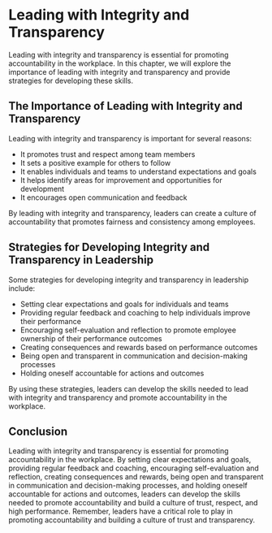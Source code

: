 Leading with Integrity and Transparency
================================================================================================

Leading with integrity and transparency is essential for promoting accountability in the workplace. In this chapter, we will explore the importance of leading with integrity and transparency and provide strategies for developing these skills.

The Importance of Leading with Integrity and Transparency
---------------------------------------------------------

Leading with integrity and transparency is important for several reasons:

* It promotes trust and respect among team members
* It sets a positive example for others to follow
* It enables individuals and teams to understand expectations and goals
* It helps identify areas for improvement and opportunities for development
* It encourages open communication and feedback

By leading with integrity and transparency, leaders can create a culture of accountability that promotes fairness and consistency among employees.

Strategies for Developing Integrity and Transparency in Leadership
------------------------------------------------------------------

Some strategies for developing integrity and transparency in leadership include:

* Setting clear expectations and goals for individuals and teams
* Providing regular feedback and coaching to help individuals improve their performance
* Encouraging self-evaluation and reflection to promote employee ownership of their performance outcomes
* Creating consequences and rewards based on performance outcomes
* Being open and transparent in communication and decision-making processes
* Holding oneself accountable for actions and outcomes

By using these strategies, leaders can develop the skills needed to lead with integrity and transparency and promote accountability in the workplace.

Conclusion
----------

Leading with integrity and transparency is essential for promoting accountability in the workplace. By setting clear expectations and goals, providing regular feedback and coaching, encouraging self-evaluation and reflection, creating consequences and rewards, being open and transparent in communication and decision-making processes, and holding oneself accountable for actions and outcomes, leaders can develop the skills needed to promote accountability and build a culture of trust, respect, and high performance. Remember, leaders have a critical role to play in promoting accountability and building a culture of trust and transparency.
